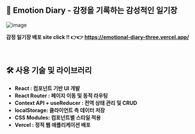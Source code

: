 <h2> 📝 Emotion Diary - 감정을 기록하는 감성적인 일기장 </h2>


![image](https://github.com/user-attachments/assets/6286b7da-c432-409b-b510-39bccb1b4bac)



<b> 감정 일기장 배포 site <b>  click !! 👉👉 https://emotional-diary-three.vercel.app/

<br> 

## 🛠️ 사용 기술 및 라이브러리

- **React** : 컴포넌트 기반 UI 개발
- **React Router** : 페이지 이동 및 동적 라우팅
- **Context API + useReducer** : 전역 상태 관리 및 CRUD
- **localStorage**: 클라이언트 측 데이터 저장
- **CSS Modules**: 컴포넌트별 스타일 적용
- **Vercel** : 정적 웹 애플리케이션 배포


